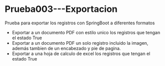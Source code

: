 # Prueba003---Exportacion
Prueba para exportar los registros con SpringBoot a diferentes formatos

- Exportar a un documento PDF con estilo unico los registros que tengan el estado True
- Exportar a un documento PDF un solo registro incluido la imagen, además tambien de un encabezado y pie de pagina.
- Exportar a una hoja de calculo de excel los registros que tengan el estado True
